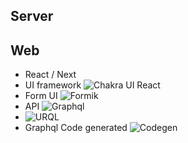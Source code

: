 ## Server


## Web

- React / Next
- UI framework ![Chakra UI React](https://chakra-ui.com/getting-started)
- Form UI ![Formik](https://formik.org/)
- API ![Graphql](https://graphql.org/)
- ![URQL](https://formidable.com/open-source/urql/)
- Graphql Code generated ![Codegen](https://www.graphql-code-generator.com/)